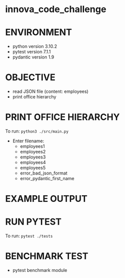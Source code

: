 # innova_code_challenge

# ENVIRONMENT
- python version 3.10.2
- pytest version 7.1.1
- pydantic version 1.9


# OBJECTIVE
- read JSON file (content: employees)
- print office hierarchy


# PRINT OFFICE HIERARCHY
To run: `python3 ./src/main.py`
- Enter filename:
  - employees1
  - employees2
  - employees3
  - employees4
  - employees5
  - error_bad_json_format
  - error_pydantic_first_name

# EXAMPLE OUTPUT

# RUN PYTEST
To run: `pytest ./tests`


# BENCHMARK TEST
- pytest benchmark module